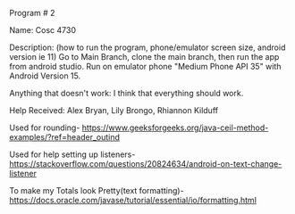 Program # 2

Name: Cosc 4730

Description: (how to run the program, phone/emulator screen size, android version ie 11)
Go to Main Branch, clone the main branch, then run the app from android studio. Run on emulator phone "Medium Phone API 35" with Android Version 15.

Anything that doesn't work:
I think that everything should work.

Help Received: 
Alex Bryan, Lily Brongo, Rhiannon Kilduff

Used for rounding- https://www.geeksforgeeks.org/java-ceil-method-examples/?ref=header_outind 

Used for help setting up listeners-https://stackoverflow.com/questions/20824634/android-on-text-change-listener 

To make my Totals look Pretty(text formatting)-https://docs.oracle.com/javase/tutorial/essential/io/formatting.html 
